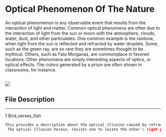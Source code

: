 # Optical Phenomenon Of The Nature
 An optical phenomenon is any observable event that results from the interaction of light and matter.
 Common optical phenomena are often due to the interaction of light from the sun or moon with the atmosphere, clouds, water,     dust, and other particulates. One common example is the rainbow, when light from the sun is reflected and refracted by water   droplets. Some, such as the green ray, are so rare they are sometimes thought to be mythical. Others, such as Fata Morganas, are commonplace in favored locations. Other phenomena are simply interesting aspects of optics, or optical effects. The colors generated by a prism are often shown in classrooms, for instance.
 

![](file:///home/divya/Downloads/Awesome_Optical_Phenomenon.jpg)
---

## File Description
---
1.Bird_verses_fish
```c
This provides a description about the optical illusion caused by refraction at the interface of air and water.
 The optical illusion herein, resists one to locate the other's right position with respect to itself.
 ```

